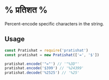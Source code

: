 # % प्रतिशत %
Percent-encode specific characters in the string.

## Usage
```js
const Pratishat = require('pratishat')
const pratishat = new Pratishat(['=', '$'])

pratishat.encode('"="') // '"%3D"'
pratishat.encode('$399') // '%24399'
pratishat.decode('%2525') // '%25'
```
